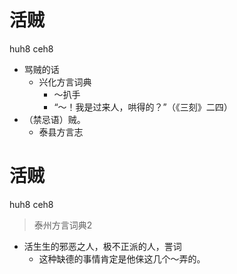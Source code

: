 # 活贼
huh8 ceh8
+ 骂贼的话
  * 兴化方言词典
    - ～扒手
    - “～！我是过来人，哄得的？”（《三刻》二四）
+ （禁忌语）贼。
  * 泰县方言志


# 活贼
huh8 ceh8
> 泰州方言词典2
- 活生生的邪恶之人，极不正派的人，詈词
  - 这种缺德的事情肯定是他俫这几个～弄的。
